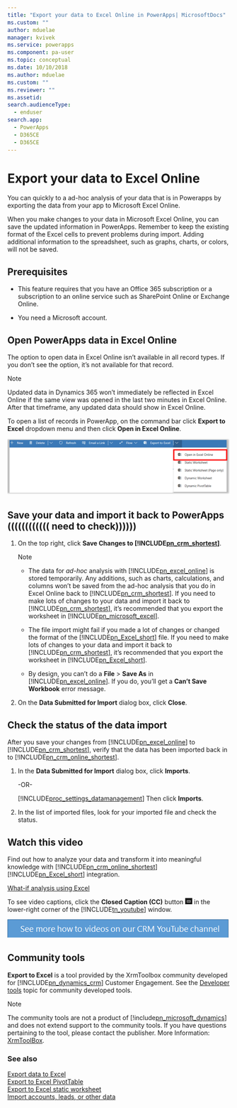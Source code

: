 ```yaml
---
title: "Export your data to Excel Online in PowerApps| MicrosoftDocs"
ms.custom: ""
author: mduelae
manager: kvivek
ms.service: powerapps
ms.component: pa-user
ms.topic: conceptual
ms.date: 10/10/2018
ms.author: mduelae
ms.custom: ""
ms.reviewer: ""
ms.assetid: 
search.audienceType: 
  - enduser
search.app: 
  - PowerApps
  - D365CE
  - D365CE
---
```

# Export your data to Excel Online 

You can quickly to a ad-hoc analysis of your data that is in Powerapps by exporting the data from your app to Microsoft Excel Online.
  
 When you make changes to your data in Microsoft Excel Online, you can save the updated information in PowerApps. Remember to keep the existing format of the Excel cells to prevent problems during import. Adding additional information to the spreadsheet, such as graphs, charts, or colors, will not be saved.  
  
## Prerequisites  
  
- This feature requires that you have an Office 365 subscription or a subscription to an online service such as SharePoint Online or Exchange Online.
  
- You need a Microsoft account.    
  
## Open PowerApps data in Excel Online  

 The option to open data in Excel Online isn’t available in all record types. If you don’t see the option, it’s not available for that record.  
  
> [!NOTE]
>  Updated data in Dynamics 365 won’t immediately be reflected in Excel Online if the same view was opened in the last two minutes in Excel Online. After that timeframe, any updated data should show in Excel Online.
  
To open a list of records in PowerApp, on the command bar click **Export to Excel** dropdown menu and then click **Open in Excel Online**.  
  
 ![Export to Excel Online](media/exportexcelonline.png "Export to Excel Online")  

  
## Save your data and import it back to PowerApps  (((((((((((( need to check))))))
  
1. On the top right, click **Save Changes to [!INCLUDE[pn_crm_shortest](../includes/pn-crm-shortest.md)]**.  
  
   > [!NOTE]
   > - The data for *ad-hoc* analysis with [!INCLUDE[pn_excel_online](../includes/pn-excel-online.md)] is stored temporarily. Any additions, such as charts, calculations, and columns won’t be saved from the ad-hoc analysis that you do in Excel Online back to [!INCLUDE[pn_crm_shortest](../includes/pn-crm-shortest.md)]. If you need to make lots of changes to your data and import it back to [!INCLUDE[pn_crm_shortest](../includes/pn-crm-shortest.md)], it’s recommended that you export the worksheet in [!INCLUDE[pn_microsoft_excel](../includes/pn-microsoft-excel.md)].  
   > 
   > - The file import might fail if you made a lot of changes or changed the format of the [!INCLUDE[pn_Excel_short](../includes/pn-excel-short.md)] file. If you need to make lots of changes to your data and import it back to [!INCLUDE[pn_crm_shortest](../includes/pn-crm-shortest.md)], it’s recommended that you export the worksheet in [!INCLUDE[pn_Excel_short](../includes/pn-excel-short.md)].  
   > 
   > - By design, you can’t do a **File** > **Save As** in [!INCLUDE[pn_excel_online](../includes/pn-excel-online.md)]. If you do, you’ll get a **Can’t Save Workbook** error message.  
  
2. On the **Data Submitted for Import** dialog box, click **Close**.  
  
## Check the status of the data import  
 After you save your changes from [!INCLUDE[pn_excel_online](../includes/pn-excel-online.md)] to [!INCLUDE[pn_crm_shortest](../includes/pn-crm-shortest.md)], verify that the data has been imported back in to [!INCLUDE[pn_crm_online_shortest](../includes/pn-crm-online-shortest.md)].  
  
1. In the **Data Submitted for Import** dialog box, click **Imports**.  
  
    -OR-  
  
   [!INCLUDE[proc_settings_datamanagement](../includes/proc-settings-datamanagement.md)] Then click **Imports**.  
  
2. In the list of imported files, look for your imported file and check the status.  
  
## Watch this video  
 Find out how to analyze your data and transform it into meaningful knowledge with [!INCLUDE[pn_crm_online_shortest](../includes/pn-crm-online-shortest.md)][!INCLUDE[pn_Excel_short](../includes/pn-excel-short.md)] integration.  

[What-if analysis using Excel](https://www.youtube.com/embed/NZNvWz9xuZ0)
  
 To see video captions, click the **Closed Caption (CC)** button ![YouTube Closed Caption button](media/youtube-closed-caption-button.png "YouTube Closed Caption button") in the lower-right corner of the [!INCLUDE[tn_youtube](../includes/tn-youtube.md)] window.  
  
 [![Banner for Dynamics 365 YouTube channel](media/see-more-videos-on-youtube.png "Banner for Dynamics 365 YouTube channel")](http://go.microsoft.com/fwlink/p/?LinkID=325001)  
<!-- The fwlink above is correct - updated to point to the how-to playlists
-->

## Community tools 

**Export to Excel** is a tool provided by the XrmToolbox community developed for [!INCLUDE[pn_dynamics_crm](../includes/pn-dynamics-crm.md)] Customer Engagement. See the [Developer tools](../developer/developer-tools.md) topic for community developed tools.

> [!NOTE]
> The community tools are not a product of [!include[pn_microsoft_dynamics](../includes/pn-microsoft-dynamics.md)] and does not extend support to the community tools. 
> If you have questions pertaining to the tool, please contact the publisher. More Information: [XrmToolBox](https://www.xrmtoolbox.com). 
     
### See also  
 [Export data to Excel](export-data-excel.md)   
 [Export to Excel PivotTable](export-excel-pivottable.md)   
 [Export to Excel static worksheet](export-excel-dynamic-worksheet.md)   
 [Import accounts, leads, or other data](import-accounts-leads-other-data.md) 
 
